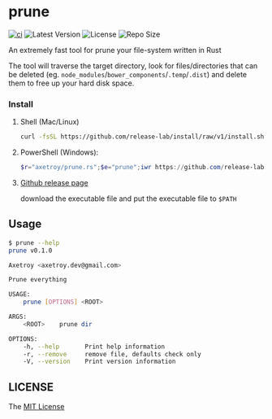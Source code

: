 # prune

[![ci](https://github.com/axetroy/prune.rs/actions/workflows/ci.yml/badge.svg)](https://github.com/axetroy/prune.rs/actions/workflows/ci.yml)
![Latest Version](https://img.shields.io/github/v/release/axetroy/prune.rs.svg)
![License](https://img.shields.io/github/license/axetroy/prune.rs.svg)
![Repo Size](https://img.shields.io/github/repo-size/axetroy/prune.rs.svg)

An extremely fast tool for prune your file-system written in Rust

The tool will traverse the target directory, look for files/directories that can be deleted (eg. `node_modules`/`bower_components`/`.temp`/`.dist`) and delete them to free up your hard disk space.

### Install

1.  Shell (Mac/Linux)

    ```bash
    curl -fsSL https://github.com/release-lab/install/raw/v1/install.sh | bash -s -- -r=axetroy/prune.rs -e=prune
    ```

2.  PowerShell (Windows):

    ```powershell
    $r="axetroy/prune.rs";$e="prune";iwr https://github.com/release-lab/install/raw/v1/install.ps1 -useb | iex
    ```

3.  [Github release page](https://github.com/axetroy/prune.rs/releases)

    download the executable file and put the executable file to `$PATH`

## Usage

```sh
$ prune --help
prune v0.1.0

Axetroy <axetroy.dev@gmail.com>

Prune everything

USAGE:
    prune [OPTIONS] <ROOT>

ARGS:
    <ROOT>    prune dir

OPTIONS:
    -h, --help       Print help information
    -r, --remove     remove file, defaults check only
    -V, --version    Print version information
```

## LICENSE

The [MIT License](LICENSE)
